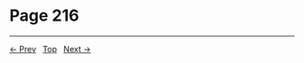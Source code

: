 # Page 216


---
[← Prev](/pages/page-215.md) &nbsp; [Top](/index.md) &nbsp; [Next →](/pages/page-217.md)
